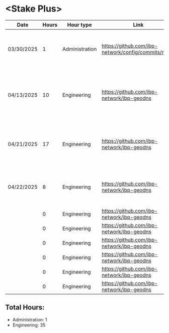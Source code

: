 # \<Stake Plus\>
| Date | Hours | Hour type | Link | Description | 
|---|---|---|---|---|
| 03/30/2025 | 1 | Administration | https://github.com/ibp-network/config/commits/main/ | IBP-Config - Auditing node utilization and updating resource provisioning|
| 04/13/2025 | 10 | Engineering | https://github.com/ibp-network/ibp-geodns | IBP-GeoDNS v2 - Deploying, Documenting, Testing new v2 production servers |
| 04/21/2025 | 17 | Engineering | https://github.com/ibp-network/ibp-geodns | IBP-GeoDNS v2 - Production servers going live, debugging, monitoring |
| 04/22/2025 | 8 | Engineering | https://github.com/ibp-network/ibp-geodns | IBP-GeoDNS v2 - Refactoring code to improve performance |
|  | 0 | Engineering | https://github.com/ibp-network/ibp-geodns | IBP-GeoDNS v2 - |
|  | 0 | Engineering | https://github.com/ibp-network/ibp-geodns | IBP-GeoDNS v2 - |
|  | 0 | Engineering | https://github.com/ibp-network/ibp-geodns | IBP-GeoDNS v2 - |
|  | 0 | Engineering | https://github.com/ibp-network/ibp-geodns | IBP-GeoDNS v2 - |
|  | 0 | Engineering | https://github.com/ibp-network/ibp-geodns | IBP-GeoDNS v2 - |
|  | 0 | Engineering | https://github.com/ibp-network/ibp-geodns | IBP-GeoDNS v2 - |

## Total Hours:
- Administration: 1
- Engineering: 35

